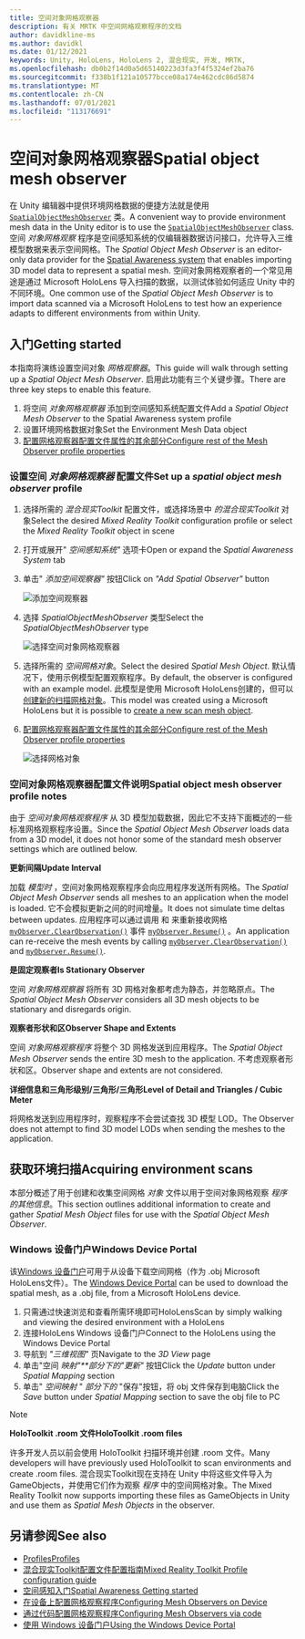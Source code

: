 ```yaml
---
title: 空间对象网格观察器
description: 有关 MRTK 中空间网格观察程序的文档
author: davidkline-ms
ms.author: davidkl
ms.date: 01/12/2021
keywords: Unity, HoloLens, HoloLens 2, 混合现实, 开发, MRTK,
ms.openlocfilehash: db0b2f14d0a5d65140223d3fa3f4f5324ef2ba76
ms.sourcegitcommit: f338b1f121a10577bcce08a174e462cdc86d5874
ms.translationtype: MT
ms.contentlocale: zh-CN
ms.lasthandoff: 07/01/2021
ms.locfileid: "113176691"
---
```

# <a name="spatial-object-mesh-observer"></a><span data-ttu-id="4e90d-104">空间对象网格观察器</span><span class="sxs-lookup"><span data-stu-id="4e90d-104">Spatial object mesh observer</span></span>

<span data-ttu-id="4e90d-105">在 Unity 编辑器中提供环境网格数据的便捷方法就是使用 [`SpatialObjectMeshObserver`](xref:Microsoft.MixedReality.Toolkit.SpatialObjectMeshObserver.SpatialObjectMeshObserver) 类。</span><span class="sxs-lookup"><span data-stu-id="4e90d-105">A convenient way to provide environment mesh data in the Unity editor is to use the [`SpatialObjectMeshObserver`](xref:Microsoft.MixedReality.Toolkit.SpatialObjectMeshObserver.SpatialObjectMeshObserver) class.</span></span> <span data-ttu-id="4e90d-106">空间 *对象网格观察* 程序是空间感知系统的仅编辑器数据访问接口，[](spatial-awareness-getting-started.md)允许导入三维模型数据来表示空间网格。</span><span class="sxs-lookup"><span data-stu-id="4e90d-106">The *Spatial Object Mesh Observer* is an editor-only data provider for the [Spatial Awareness system](spatial-awareness-getting-started.md) that enables importing 3D model data to represent a spatial mesh.</span></span> <span data-ttu-id="4e90d-107">空间对象网格观察者的一个常见用途是通过 Microsoft HoloLens 导入扫描的数据，以测试体验如何适应 Unity 中的不同环境。</span><span class="sxs-lookup"><span data-stu-id="4e90d-107">One common use of the *Spatial Object Mesh Observer* is to import data scanned via a Microsoft HoloLens to test how an experience adapts to different environments from within Unity.</span></span>

## <a name="getting-started"></a><span data-ttu-id="4e90d-108">入门</span><span class="sxs-lookup"><span data-stu-id="4e90d-108">Getting started</span></span>

<span data-ttu-id="4e90d-109">本指南将演练设置空间对象 *网格观察器*。</span><span class="sxs-lookup"><span data-stu-id="4e90d-109">This guide will walk through setting up a *Spatial Object Mesh Observer*.</span></span> <span data-ttu-id="4e90d-110">启用此功能有三个关键步骤。</span><span class="sxs-lookup"><span data-stu-id="4e90d-110">There are three key steps to enable this feature.</span></span>

1. <span data-ttu-id="4e90d-111">将空间 *对象网格观察器* 添加到空间感知系统配置文件</span><span class="sxs-lookup"><span data-stu-id="4e90d-111">Add a *Spatial Object Mesh Observer* to the Spatial Awareness system profile</span></span>
1. <span data-ttu-id="4e90d-112">设置环境网格数据对象</span><span class="sxs-lookup"><span data-stu-id="4e90d-112">Set the Environment Mesh Data object</span></span>
1. [<span data-ttu-id="4e90d-113">配置网格观察器配置文件属性的其余部分</span><span class="sxs-lookup"><span data-stu-id="4e90d-113">Configure rest of the Mesh Observer profile properties</span></span>](configuring-spatial-awareness-mesh-observer.md)

### <a name="set-up-a-spatial-object-mesh-observer-profile"></a><span data-ttu-id="4e90d-114">设置空间 *对象网格观察器* 配置文件</span><span class="sxs-lookup"><span data-stu-id="4e90d-114">Set up a *spatial object mesh observer* profile</span></span>

1. <span data-ttu-id="4e90d-115">选择所需的 *混合现实Toolkit* 配置文件，或选择场景中 *的混合现实Toolkit* 对象</span><span class="sxs-lookup"><span data-stu-id="4e90d-115">Select the desired *Mixed Reality Toolkit* configuration profile or select the *Mixed Reality Toolkit* object in scene</span></span>
1. <span data-ttu-id="4e90d-116">打开或展开" *空间感知系统"* 选项卡</span><span class="sxs-lookup"><span data-stu-id="4e90d-116">Open or expand the *Spatial Awareness System* tab</span></span>
1. <span data-ttu-id="4e90d-117">单击" *添加空间观察器"* 按钮</span><span class="sxs-lookup"><span data-stu-id="4e90d-117">Click on *"Add Spatial Observer"* button</span></span>

    ![添加空间观察器](../images/spatial-awareness/AddObserver.png)

1. <span data-ttu-id="4e90d-119">选择 *SpatialObjectMeshObserver* 类型</span><span class="sxs-lookup"><span data-stu-id="4e90d-119">Select the *SpatialObjectMeshObserver* type</span></span>

    ![选择空间对象网格观察器](../images/spatial-awareness/SelectObjectObserver.png)

1. <span data-ttu-id="4e90d-121">选择所需的 *空间网格对象*。</span><span class="sxs-lookup"><span data-stu-id="4e90d-121">Select the desired *Spatial Mesh Object*.</span></span> <span data-ttu-id="4e90d-122">默认情况下，使用示例模型配置观察程序。</span><span class="sxs-lookup"><span data-stu-id="4e90d-122">By default, the observer is configured with an example model.</span></span> <span data-ttu-id="4e90d-123">此模型是使用 Microsoft HoloLens创建的，但可以[创建新的扫描网格对象](#acquiring-environment-scans)。</span><span class="sxs-lookup"><span data-stu-id="4e90d-123">This model was created using a Microsoft HoloLens but it is possible to [create a new scan mesh object](#acquiring-environment-scans).</span></span>
1. [<span data-ttu-id="4e90d-124">配置网格观察器配置文件属性的其余部分</span><span class="sxs-lookup"><span data-stu-id="4e90d-124">Configure rest of the Mesh Observer profile properties</span></span>](configuring-spatial-awareness-mesh-observer.md)

    ![选择网格对象](../images/spatial-awareness/ObjectObserverProfile.png)

### <a name="spatial-object-mesh-observer-profile-notes"></a><span data-ttu-id="4e90d-126">空间对象网格观察器配置文件说明</span><span class="sxs-lookup"><span data-stu-id="4e90d-126">Spatial object mesh observer profile notes</span></span>

<span data-ttu-id="4e90d-127">由于 *空间对象网格观察程序* 从 3D 模型加载数据，因此它不支持下面概述的一些标准网格观察程序设置。</span><span class="sxs-lookup"><span data-stu-id="4e90d-127">Since the *Spatial Object Mesh Observer* loads data from a 3D model, it does not honor some of the standard mesh observer settings which are outlined below.</span></span>

<span data-ttu-id="4e90d-128">**更新间隔**</span><span class="sxs-lookup"><span data-stu-id="4e90d-128">**Update Interval**</span></span>

<span data-ttu-id="4e90d-129">加载  *模型时* ，空间对象网格观察程序会向应用程序发送所有网格。</span><span class="sxs-lookup"><span data-stu-id="4e90d-129">The  *Spatial Object Mesh Observer* sends all meshes to an application when the model is loaded.</span></span> <span data-ttu-id="4e90d-130">它不会模拟更新之间的时间增量。</span><span class="sxs-lookup"><span data-stu-id="4e90d-130">It does not simulate time deltas between updates.</span></span> <span data-ttu-id="4e90d-131">应用程序可以通过调用 和 来重新接收网格 [`myObserver.ClearObservation()`](xref:Microsoft.MixedReality.Toolkit.SpatialAwareness.IMixedRealitySpatialAwarenessObserver.ClearObservations) 事件 [`myObserver.Resume()`](xref:Microsoft.MixedReality.Toolkit.SpatialAwareness.IMixedRealitySpatialAwarenessObserver.Resume) 。</span><span class="sxs-lookup"><span data-stu-id="4e90d-131">An application can re-receive the mesh events by calling [`myObserver.ClearObservation()`](xref:Microsoft.MixedReality.Toolkit.SpatialAwareness.IMixedRealitySpatialAwarenessObserver.ClearObservations) and [`myObserver.Resume()`](xref:Microsoft.MixedReality.Toolkit.SpatialAwareness.IMixedRealitySpatialAwarenessObserver.Resume).</span></span>

<span data-ttu-id="4e90d-132">**是固定观察者**</span><span class="sxs-lookup"><span data-stu-id="4e90d-132">**Is Stationary Observer**</span></span>

<span data-ttu-id="4e90d-133">空间 *对象网格观察器* 将所有 3D 网格对象都考虑为静态，并忽略原点。</span><span class="sxs-lookup"><span data-stu-id="4e90d-133">The *Spatial Object Mesh Observer* considers all 3D mesh objects to be stationary and disregards origin.</span></span>

<span data-ttu-id="4e90d-134">**观察者形状和区**</span><span class="sxs-lookup"><span data-stu-id="4e90d-134">**Observer Shape and Extents**</span></span>

<span data-ttu-id="4e90d-135">空间  *对象网格观察程序* 将整个 3D 网格发送到应用程序。</span><span class="sxs-lookup"><span data-stu-id="4e90d-135">The  *Spatial Object Mesh Observer* sends the entire 3D mesh to the application.</span></span> <span data-ttu-id="4e90d-136">不考虑观察者形状和区。</span><span class="sxs-lookup"><span data-stu-id="4e90d-136">Observer shape and extents are not considered.</span></span>

<span data-ttu-id="4e90d-137">**详细信息和三角形级别/三角形/三角形**</span><span class="sxs-lookup"><span data-stu-id="4e90d-137">**Level of Detail and Triangles / Cubic Meter**</span></span>

<span data-ttu-id="4e90d-138">将网格发送到应用程序时，观察程序不会尝试查找 3D 模型 LOD。</span><span class="sxs-lookup"><span data-stu-id="4e90d-138">The Observer does not attempt to find 3D model LODs when sending the meshes to the application.</span></span>

## <a name="acquiring-environment-scans"></a><span data-ttu-id="4e90d-139">获取环境扫描</span><span class="sxs-lookup"><span data-stu-id="4e90d-139">Acquiring environment scans</span></span>

<span data-ttu-id="4e90d-140">本部分概述了用于创建和收集空间网格 *对象* 文件以用于空间对象网格观察 *程序 的其他信息*。</span><span class="sxs-lookup"><span data-stu-id="4e90d-140">This section outlines additional information to create and gather *Spatial Mesh Object* files for use with the *Spatial Object Mesh Observer*.</span></span>

### <a name="windows-device-portal"></a><span data-ttu-id="4e90d-141">Windows 设备门户</span><span class="sxs-lookup"><span data-stu-id="4e90d-141">Windows Device Portal</span></span>

<span data-ttu-id="4e90d-142">该[Windows 设备门户](/windows/mixed-reality/using-the-windows-device-portal)可用于从设备下载空间网格（作为 .obj Microsoft HoloLens文件）。</span><span class="sxs-lookup"><span data-stu-id="4e90d-142">The [Windows Device Portal](/windows/mixed-reality/using-the-windows-device-portal) can be used to download the spatial mesh, as a .obj file, from a Microsoft HoloLens device.</span></span>

1. <span data-ttu-id="4e90d-143">只需通过快速浏览和查看所需环境即可HoloLens</span><span class="sxs-lookup"><span data-stu-id="4e90d-143">Scan by simply walking and viewing the desired environment with a HoloLens</span></span>
1. <span data-ttu-id="4e90d-144">连接HoloLens Windows 设备门户</span><span class="sxs-lookup"><span data-stu-id="4e90d-144">Connect to the HoloLens using the Windows Device Portal</span></span>
1. <span data-ttu-id="4e90d-145">导航到 *"三维视图"* 页</span><span class="sxs-lookup"><span data-stu-id="4e90d-145">Navigate to the *3D View* page</span></span>
1. <span data-ttu-id="4e90d-146">单击"空间 *映射"\*\*部分下的"更新"* 按钮</span><span class="sxs-lookup"><span data-stu-id="4e90d-146">Click the *Update* button under *Spatial Mapping* section</span></span>
1. <span data-ttu-id="4e90d-147">单击" *空间映射* " *部分下的* "保存"按钮，将 obj 文件保存到电脑</span><span class="sxs-lookup"><span data-stu-id="4e90d-147">Click the *Save* button under *Spatial Mapping* section to save the obj file to PC</span></span>

> [!NOTE]
> <span data-ttu-id="4e90d-148">**HoloToolkit .room 文件**</span><span class="sxs-lookup"><span data-stu-id="4e90d-148">**HoloToolkit .room files**</span></span>
>
> <span data-ttu-id="4e90d-149">许多开发人员以前会使用 HoloToolkit 扫描环境并创建 .room 文件。</span><span class="sxs-lookup"><span data-stu-id="4e90d-149">Many developers will have previously used HoloToolkit to scan environments and create .room files.</span></span> <span data-ttu-id="4e90d-150">混合现实Toolkit现在支持在 Unity 中将这些文件导入为 GameObjects，并使用它们作为观察 *程序* 中的空间网格对象。</span><span class="sxs-lookup"><span data-stu-id="4e90d-150">The Mixed Reality Toolkit now supports importing these files as GameObjects in Unity and use them as *Spatial Mesh Objects* in the observer.</span></span>

## <a name="see-also"></a><span data-ttu-id="4e90d-151">另请参阅</span><span class="sxs-lookup"><span data-stu-id="4e90d-151">See also</span></span>

- [<span data-ttu-id="4e90d-152">Profiles</span><span class="sxs-lookup"><span data-stu-id="4e90d-152">Profiles</span></span>](../profiles/profiles.md)
- [<span data-ttu-id="4e90d-153">混合现实Toolkit配置文件配置指南</span><span class="sxs-lookup"><span data-stu-id="4e90d-153">Mixed Reality Toolkit Profile configuration guide</span></span>](../../configuration/mixed-reality-configuration-guide.md)
- [<span data-ttu-id="4e90d-154">空间感知入门</span><span class="sxs-lookup"><span data-stu-id="4e90d-154">Spatial Awareness Getting started</span></span>](spatial-awareness-getting-started.md)
- [<span data-ttu-id="4e90d-155">在设备上配置网格观察程序</span><span class="sxs-lookup"><span data-stu-id="4e90d-155">Configuring Mesh Observers on Device</span></span>](configuring-spatial-awareness-mesh-observer.md)
- [<span data-ttu-id="4e90d-156">通过代码配置网格观察程序</span><span class="sxs-lookup"><span data-stu-id="4e90d-156">Configuring Mesh Observers via code</span></span>](usage-guide.md)
- [<span data-ttu-id="4e90d-157">使用 Windows 设备门户</span><span class="sxs-lookup"><span data-stu-id="4e90d-157">Using the Windows Device Portal</span></span>](/windows/mixed-reality/using-the-windows-device-portal)
